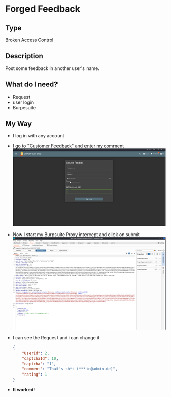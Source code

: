 # Forged Feedback

## Type

Broken Access Control

## Description

Post some feedback in another user's name.

## What do I need?

- Request
- user login
- Burpesuite

## My Way

- I log in with any account

- I go to "Customer Feedback" and enter my comment
![alt text](comment.png)

- Now I start my Burpsuite Proxy intercept and click on submit
![alt text](intercept.png)

- I can see the Request and i can change it

    ```json
    {
        "UserId": 2,
        "captchaId": 10,
        "captcha": "1",
        "comment": "That's sh*t (***in@admin.de)",
        "rating": 1
    }
    ```

- **It worked!**
